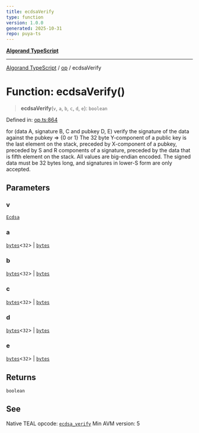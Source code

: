 ```yaml
---
title: ecdsaVerify
type: function
version: 1.0.0
generated: 2025-10-31
repo: puya-ts
---
```

[**Algorand TypeScript**](../../README.md)

***

[Algorand TypeScript](../../modules.md) / [op](../README.md) / ecdsaVerify

# Function: ecdsaVerify()

> **ecdsaVerify**(`v`, `a`, `b`, `c`, `d`, `e`): `boolean`

Defined in: [op.ts:864](https://github.com/algorandfoundation/puya-ts/blob/main/packages/algo-ts/src/op.ts#L864)

for (data A, signature B, C and pubkey D, E) verify the signature of the data against the pubkey => {0 or 1}
The 32 byte Y-component of a public key is the last element on the stack, preceded by X-component of a pubkey, preceded by S and R components of a signature, preceded by the data that is fifth element on the stack. All values are big-endian encoded. The signed data must be 32 bytes long, and signatures in lower-S form are only accepted.

## Parameters

### v

[`Ecdsa`](../enumerations/Ecdsa.md)

### a

[`bytes`](../../index/type-aliases/bytes.md)\<`32`\> | [`bytes`](../../index/type-aliases/bytes.md)

### b

[`bytes`](../../index/type-aliases/bytes.md)\<`32`\> | [`bytes`](../../index/type-aliases/bytes.md)

### c

[`bytes`](../../index/type-aliases/bytes.md)\<`32`\> | [`bytes`](../../index/type-aliases/bytes.md)

### d

[`bytes`](../../index/type-aliases/bytes.md)\<`32`\> | [`bytes`](../../index/type-aliases/bytes.md)

### e

[`bytes`](../../index/type-aliases/bytes.md)\<`32`\> | [`bytes`](../../index/type-aliases/bytes.md)

## Returns

`boolean`

## See

Native TEAL opcode: [`ecdsa_verify`](https://dev.algorand.co/reference/algorand-teal/opcodes#ecdsa_verify)
Min AVM version: 5
